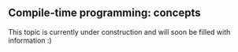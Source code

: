 ## Compile-time programming: concepts

This topic is currently under construction and will soon be filled with information :)
